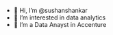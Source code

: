 - 👋 Hi, I’m @sushanshankar
- 👀 I’m interested in data analytics
- 🌱 I’m a Data Anayst in Accenture 


